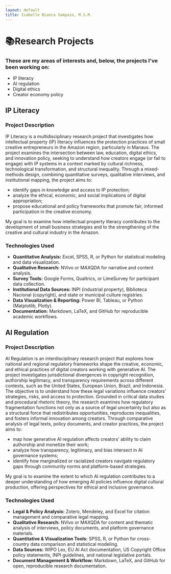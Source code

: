 ```yaml
---
layout: default
title: Isabelle Bianca Sampaio, M.S.M.
---
```


# 📚Research Projects

### These are my areas of interests and, below, the projects I've been working on:
- IP literacy
- AI regulation
- Digital ethics
- Creator economy policy

## IP Literacy
### Project Description
IP Literacy is a multidisciplinary research project that investigates how intellectual property (IP) literacy influences the protection practices of small creative entrepreneurs in the Amazon region, particularly in Manaus.
The project examines the intersection between law, education, digital ethics, and innovation policy, seeking to understand how creators engage (or fail to engage) with IP systems in a context marked by cultural richness, technological transformation, and structural inequality.
Through a mixed-methods design, combining quantitative surveys, qualitative interviews, and institutional mapping, the project aims to:
- identify gaps in knowledge and access to IP protection;
- analyze the ethical, economic, and social implications of digital appropriation;
- propose educational and policy frameworks that promote fair, informed participation in the creative economy.

My goal is to examine how intellectual property literacy contributes to the development of small business strategies and to the strengthening of the creative and cultural industry in the Amazon.

### Technologies Used
- **Quantitative Analysis:** Excel, SPSS, R, or Python for statistical modeling and data visualization.
- **Qualitative Research:** NVivo or MAXQDA for narrative and content analysis.
- **Survey Tools:** Google Forms, Qualtrics, or LimeSurvey for participant data collection.
- **Institutional Data Sources:** INPI (industrial property), Biblioteca Nacional (copyright), and state or municipal culture registries.
- **Data Visualization & Reporting:** Power BI, Tableau, or Python (Matplotlib, Plotly).
- **Documentation:** Markdown, LaTeX, and GitHub for reproducible academic workflows.

## AI Regulation

### Project Description
AI Regulation is an interdisciplinary research project that explores how national and regional regulatory frameworks shape the creative, economic, and ethical practices of digital creators working with generative AI.
The project investigates jurisdictional divergences in copyright recognition, authorship legitimacy, and transparency requirements across different contexts, such as the United States, European Union, Brazil, and Indonesia. The objective is to understand how these legal variations influence creators’ strategies, risks, and access to protection.
Grounded in critical data studies and procedural rhetoric theory, the research examines how regulatory fragmentation functions not only as a source of legal uncertainty but also as a structural force that redistributes opportunities, reproduces inequalities, and fosters informal innovation among creators.
Through comparative analysis of legal texts, policy documents, and creator practices, the project aims to:
- map how generative AI regulation affects creators’ ability to claim authorship and monetize their work;
- analyze how transparency, legitimacy, and bias intersect in AI governance systems;
- identify how marginalized or racialized creators navigate regulatory gaps through community norms and platform-based strategies.

My goal is to examine the extent to which AI regulation contributes to a deeper understanding of how emerging AI policies influence digital cultural production, offering perspectives for ethical and inclusive governance.

### Technologies Used
- **Legal & Policy Analysis:** Zotero, Mendeley, and Excel for citation management and comparative legal mapping.
- **Qualitative Research:** NVivo or MAXQDA for content and thematic analysis of interviews, policy documents, and platform governance materials.
- **Quantitative & Visualization Tools:** SPSS, R, or Python for cross-country data comparison and statistical modeling.
- **Data Sources:** WIPO Lex, EU AI Act documentation, US Copyright Office policy statements, INPI guidelines, and national legislative portals.
- **Document Management & Workflow:** Markdown, LaTeX, and GitHub for open, reproducible research documentation.